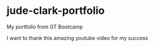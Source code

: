 # jude-clark-portfolio
My portfolio from GT Bootcamp


I want to thank this amazing youtube video for my success 